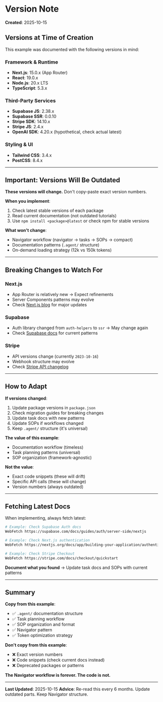 # Version Note

**Created**: 2025-10-15

## Versions at Time of Creation

This example was documented with the following versions in mind:

### Framework & Runtime
- **Next.js**: 15.0.x (App Router)
- **React**: 19.0.x
- **Node.js**: 20.x LTS
- **TypeScript**: 5.3.x

### Third-Party Services
- **Supabase JS**: 2.38.x
- **Supabase SSR**: 0.0.10
- **Stripe SDK**: 14.10.x
- **Stripe JS**: 2.4.x
- **OpenAI SDK**: 4.20.x (hypothetical, check actual latest)

### Styling & UI
- **Tailwind CSS**: 3.4.x
- **PostCSS**: 8.4.x

---

## Important: Versions Will Be Outdated

**These versions will change.** Don't copy-paste exact version numbers.

**When you implement**:
1. Check latest stable versions of each package
2. Read current documentation (not outdated tutorials)
3. Use `npm install <package>@latest` or check npm for stable versions

**What won't change**:
- Navigator workflow (navigator → tasks → SOPs → compact)
- Documentation patterns (`.agent/` structure)
- On-demand loading strategy (12k vs 150k tokens)

---

## Breaking Changes to Watch For

### Next.js
- App Router is relatively new → Expect refinements
- Server Components patterns may evolve
- Check [Next.js blog](https://nextjs.org/blog) for major updates

### Supabase
- Auth library changed from `auth-helpers` to `ssr` → May change again
- Check [Supabase docs](https://supabase.com/docs) for current patterns

### Stripe
- API versions change (currently `2023-10-16`)
- Webhook structure may evolve
- Check [Stripe API changelog](https://stripe.com/docs/upgrades)

---

## How to Adapt

**If versions changed**:
1. Update package versions in `package.json`
2. Check migration guides for breaking changes
3. Update task docs with new patterns
4. Update SOPs if workflows changed
5. Keep `.agent/` structure (it's universal)

**The value of this example**:
- Documentation workflow (timeless)
- Task planning patterns (universal)
- SOP organization (framework-agnostic)

**Not the value**:
- Exact code snippets (these will drift)
- Specific API calls (these will change)
- Version numbers (always outdated)

---

## Fetching Latest Docs

When implementing, always fetch latest:

```bash
# Example: Check Supabase Auth docs
WebFetch https://supabase.com/docs/guides/auth/server-side/nextjs

# Example: Check Next.js authentication
WebFetch https://nextjs.org/docs/app/building-your-application/authentication

# Example: Check Stripe Checkout
WebFetch https://stripe.com/docs/checkout/quickstart
```

**Document what you found** → Update task docs and SOPs with current patterns

---

## Summary

**Copy from this example**:
- ✅ `.agent/` documentation structure
- ✅ Task planning workflow
- ✅ SOP organization and format
- ✅ Navigator pattern
- ✅ Token optimization strategy

**Don't copy from this example**:
- ❌ Exact version numbers
- ❌ Code snippets (check current docs instead)
- ❌ Deprecated packages or patterns

**The Navigator workflow is forever. The code is not.**

---

**Last Updated**: 2025-10-15
**Advice**: Re-read this every 6 months. Update outdated parts. Keep Navigator structure.
